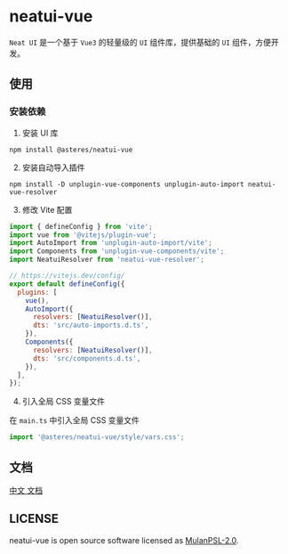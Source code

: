 # neatui-vue

`Neat UI` 是一个基于 `Vue3` 的轻量级的 `UI` 组件库，提供基础的 `UI` 组件，方便开发。

## 使用

### 安装依赖

1. 安装 UI 库

```shell
npm install @asteres/neatui-vue
```

2. 安装自动导入插件

```shell
npm install -D unplugin-vue-components unplugin-auto-import neatui-vue-resolver
```

3. 修改 Vite 配置

```js
import { defineConfig } from 'vite';
import vue from '@vitejs/plugin-vue';
import AutoImport from 'unplugin-auto-import/vite';
import Components from 'unplugin-vue-components/vite';
import NeatuiResolver from 'neatui-vue-resolver';

// https://vitejs.dev/config/
export default defineConfig({
  plugins: [
    vue(),
    AutoImport({
      resolvers: [NeatuiResolver()],
      dts: 'src/auto-imports.d.ts',
    }),
    Components({
      resolvers: [NeatuiResolver()],
      dts: 'src/components.d.ts',
    }),
  ],
});
```

4. 引入全局 CSS 变量文件

在 `main.ts` 中引入全局 CSS 变量文件

```js
import '@asteres/neatui-vue/style/vars.css';
```

## 文档

[中文 文档](https://dvshu.github.io/neatui-vue/)

## LICENSE

neatui-vue is open source software licensed as [MulanPSL-2.0](https://github.com/DvShu/neatui-vue/blob/main/LICENSE).
